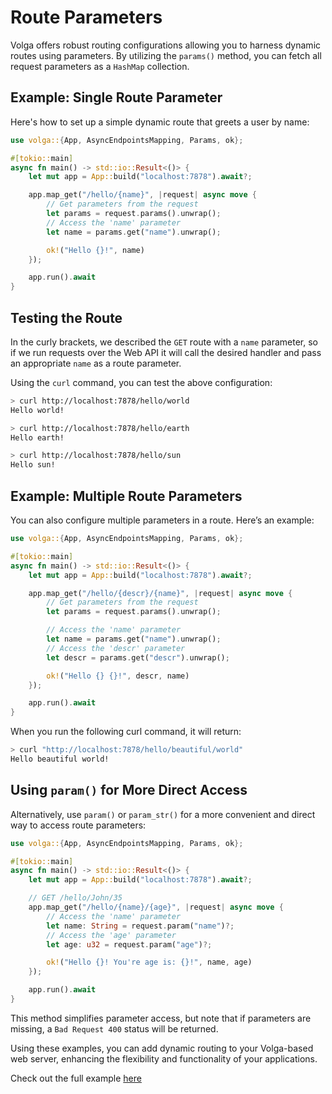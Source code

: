 # Route Parameters
Volga offers robust routing configurations allowing you to harness dynamic routes using parameters. By utilizing the `params()` method, you can fetch all request parameters as a `HashMap` collection.

## Example: Single Route Parameter

Here's how to set up a simple dynamic route that greets a user by name:
```rust
use volga::{App, AsyncEndpointsMapping, Params, ok};

#[tokio::main]
async fn main() -> std::io::Result<()> {
    let mut app = App::build("localhost:7878").await?;

    app.map_get("/hello/{name}", |request| async move {
        // Get parameters from the request
        let params = request.params().unwrap();
        // Access the 'name' parameter
        let name = params.get("name").unwrap();

        ok!("Hello {}!", name)
    });

    app.run().await
}
```
## Testing the Route
In the curly brackets, we described the `GET` route with a `name` parameter, so if we run requests over the Web API it will call the desired handler and pass an appropriate `name` as a route parameter.

Using the `curl` command, you can test the above configuration:
```bash
> curl http://localhost:7878/hello/world
Hello world!

> curl http://localhost:7878/hello/earth
Hello earth!

> curl http://localhost:7878/hello/sun
Hello sun!
```
## Example: Multiple Route Parameters
You can also configure multiple parameters in a route. Here’s an example:
```rust
use volga::{App, AsyncEndpointsMapping, Params, ok};

#[tokio::main]
async fn main() -> std::io::Result<()> {
    let mut app = App::build("localhost:7878").await?;

    app.map_get("/hello/{descr}/{name}", |request| async move {
        // Get parameters from the request
        let params = request.params().unwrap();

        // Access the 'name' parameter
        let name = params.get("name").unwrap();
        // Access the 'descr' parameter
        let descr = params.get("descr").unwrap();

        ok!("Hello {} {}!", descr, name)
    });

    app.run().await
}
```
When you run the following curl command, it will return:
```bash
> curl "http://localhost:7878/hello/beautiful/world"
Hello beautiful world!
```
## Using `param()` for More Direct Access
Alternatively, use `param()` or `param_str()` for a more convenient and direct way to access route parameters:
```rust
use volga::{App, AsyncEndpointsMapping, Params, ok};

#[tokio::main]
async fn main() -> std::io::Result<()> {
    let mut app = App::build("localhost:7878").await?;

    // GET /hello/John/35
    app.map_get("/hello/{name}/{age}", |request| async move {
        // Access the 'name' parameter
        let name: String = request.param("name")?;
        // Access the 'age' parameter
        let age: u32 = request.param("age")?;

        ok!("Hello {}! You're age is: {}!", name, age)
    });

    app.run().await
}
```
This method simplifies parameter access, but note that if parameters are missing, a `Bad Request 400` status will be returned.

Using these examples, you can add dynamic routing to your Volga-based web server, enhancing the flexibility and functionality of your applications.

Check out the full example [here](https://github.com/RomanEmreis/volga/blob/main/examples/route_params.rs)